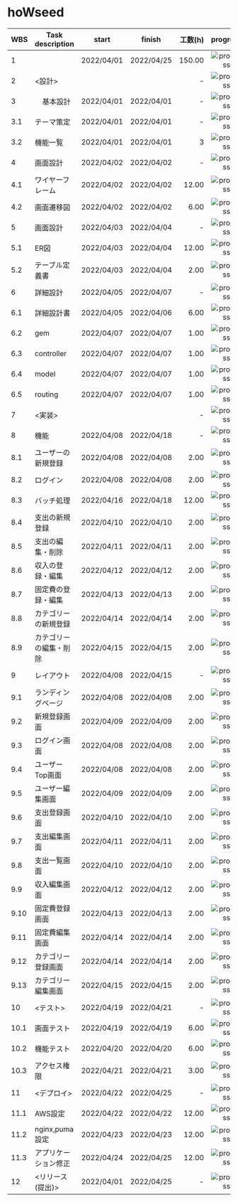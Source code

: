 # hoWseed

| WBS  | Task description       | start      | finish     | 工数(h) |                       progress                        |
| ---- | ---------------------- | ---------- | ---------- | ------: | :---------------------------------------------------: |
| 1    | &nbsp;                 | 2022/04/01 | 2022/04/25 |  150.00 | ![progress](https://progress-bar.dev/0/ "progress") |
| 2    | <設計>                 | &nbsp;     | &nbsp;     |       - | ![progress](https://progress-bar.dev/0/ "progress") |
| 3    | &nbsp; &nbsp; 基本設計 | 2022/04/01 | 2022/04/01 |       - | ![progress](https://progress-bar.dev/0/ "progress") |
| 3.1  | テーマ策定             | 2022/04/01 | 2022/04/01 |       - | ![progress](https://progress-bar.dev/0/ "progress") |
| 3.2  | 機能一覧               | 2022/04/01 | 2022/04/01 |       3 | ![progress](https://progress-bar.dev/0/ "progress") |
| 4    | 画面設計               | 2022/04/02 | 2022/04/02 |       - | ![progress](https://progress-bar.dev/0/ "progress") |
| 4.1  | ワイヤーフレーム       | 2022/04/02 | 2022/04/02 |   12.00 | ![progress](https://progress-bar.dev/0/ "progress") |
| 4.2  | 画面遷移図             | 2022/04/02 | 2022/04/02 |    6.00 | ![progress](https://progress-bar.dev/0/ "progress") |
| 5    | 画面設計               | 2022/04/03 | 2022/04/04 |       - | ![progress](https://progress-bar.dev/0/ "progress") |
| 5.1  | ER図                   | 2022/04/03 | 2022/04/04 |   12.00 | ![progress](https://progress-bar.dev/0/ "progress") |
| 5.2  | テーブル定義書         | 2022/04/03 | 2022/04/04 |    2.00 | ![progress](https://progress-bar.dev/0/ "progress") |
| 6    | 詳細設計               | 2022/04/05 | 2022/04/07 |       - | ![progress](https://progress-bar.dev/0/ "progress") |
| 6.1  | 詳細設計書             | 2022/04/05 | 2022/04/06 |    6.00 | ![progress](https://progress-bar.dev/0/ "progress") |
| 6.2  | gem                    | 2022/04/07 | 2022/04/07 |    1.00 | ![progress](https://progress-bar.dev/0/ "progress") |
| 6.3  | controller             | 2022/04/07 | 2022/04/07 |    1.00 | ![progress](https://progress-bar.dev/0/ "progress") |
| 6.4  | model                  | 2022/04/07 | 2022/04/07 |    1.00 | ![progress](https://progress-bar.dev/0/ "progress") |
| 6.5  | routing                | 2022/04/07 | 2022/04/07 |    1.00 | ![progress](https://progress-bar.dev/0/ "progress") |
| 7    | <実装>                 |            |            |       - | ![progress](https://progress-bar.dev/0/ "progress") |
| 8    | 機能                   | 2022/04/08 | 2022/04/18 |       - | ![progress](https://progress-bar.dev/0/ "progress") |
| 8.1  | ユーザーの新規登録     | 2022/04/08 | 2022/04/08 |    2.00 | ![progress](https://progress-bar.dev/0/ "progress") |
| 8.2  | ログイン               | 2022/04/08 | 2022/04/08 |    2.00 | ![progress](https://progress-bar.dev/0/ "progress") |
| 8.3  | バッチ処理             | 2022/04/16 | 2022/04/18 |   12.00 | ![progress](https://progress-bar.dev/0/ "progress") |
| 8.4  | 支出の新規登録         | 2022/04/10 | 2022/04/10 |    2.00 | ![progress](https://progress-bar.dev/0/ "progress") |
| 8.5  | 支出の編集・削除       | 2022/04/11 | 2022/04/11 |    2.00 | ![progress](https://progress-bar.dev/0/ "progress") |
| 8.6  | 収入の登録・編集       | 2022/04/12 | 2022/04/12 |    2.00 | ![progress](https://progress-bar.dev/0/ "progress") |
| 8.7  | 固定費の登録・編集     | 2022/04/13 | 2022/04/13 |    2.00 | ![progress](https://progress-bar.dev/0/ "progress") |
| 8.8  | カテゴリーの新規登録   | 2022/04/14 | 2022/04/14 |    2.00 | ![progress](https://progress-bar.dev/0/ "progress") |
| 8.9  | カテゴリーの編集・削除 | 2022/04/15 | 2022/04/15 |    2.00 | ![progress](https://progress-bar.dev/0/ "progress") |
| 9    | レイアウト             | 2022/04/08 | 2022/04/15 |       - | ![progress](https://progress-bar.dev/0/ "progress") |
| 9.1  | ランディングページ     | 2022/04/08 | 2022/04/08 |    2.00 | ![progress](https://progress-bar.dev/0/ "progress") |
| 9.2  | 新規登録画面           | 2022/04/09 | 2022/04/09 |    2.00 | ![progress](https://progress-bar.dev/0/ "progress") |
| 9.3  | ログイン画面           | 2022/04/08 | 2022/04/08 |    2.00 | ![progress](https://progress-bar.dev/0/ "progress") |
| 9.4  | ユーザーTop画面        | 2022/04/08 | 2022/04/08 |    2.00 | ![progress](https://progress-bar.dev/0/ "progress") |
| 9.5  | ユーザー編集画面       | 2022/04/09 | 2022/04/09 |    2.00 | ![progress](https://progress-bar.dev/0/ "progress") |
| 9.6  | 支出登録画面           | 2022/04/10 | 2022/04/10 |    2.00 | ![progress](https://progress-bar.dev/0/ "progress") |
| 9.7  | 支出編集画面           | 2022/04/11 | 2022/04/11 |    2.00 | ![progress](https://progress-bar.dev/0/ "progress") |
| 9.8  | 支出一覧画面           | 2022/04/10 | 2022/04/10 |    2.00 | ![progress](https://progress-bar.dev/0/ "progress") |
| 9.9  | 収入編集画面           | 2022/04/12 | 2022/04/12 |    2.00 | ![progress](https://progress-bar.dev/0/ "progress") |
| 9.10 | 固定費登録画面         | 2022/04/13 | 2022/04/13 |    2.00 | ![progress](https://progress-bar.dev/0/ "progress") |
| 9.11 | 固定費編集画面         | 2022/04/14 | 2022/04/14 |    2.00 | ![progress](https://progress-bar.dev/0/ "progress") |
| 9.12 | カテゴリー登録画面     | 2022/04/14 | 2022/04/14 |    2.00 | ![progress](https://progress-bar.dev/0/ "progress") |
| 9.13 | カテゴリー編集画面     | 2022/04/15 | 2022/04/15 |    2.00 | ![progress](https://progress-bar.dev/0/ "progress") |
| 10   | <テスト>               | 2022/04/19 | 2022/04/21 |       - | ![progress](https://progress-bar.dev/0/ "progress") |
| 10.1 | 画面テスト             | 2022/04/19 | 2022/04/19 |    6.00 | ![progress](https://progress-bar.dev/0/ "progress") |
| 10.2 | 機能テスト             | 2022/04/20 | 2022/04/20 |    6.00 | ![progress](https://progress-bar.dev/0/ "progress") |
| 10.3 | アクセス権限           | 2022/04/21 | 2022/04/21 |    3.00 | ![progress](https://progress-bar.dev/0/ "progress") |
| 11   | <デプロイ>             | 2022/04/22 | 2022/04/25 |       - | ![progress](https://progress-bar.dev/0/ "progress") |
| 11.1 | AWS設定                | 2022/04/22 | 2022/04/22 |   12.00 | ![progress](https://progress-bar.dev/0/ "progress") |
| 11.2 | nginx,puma設定         | 2022/04/23 | 2022/04/23 |   12.00 | ![progress](https://progress-bar.dev/0/ "progress") |
| 11.3 | アプリケーション修正   | 2022/04/24 | 2022/04/25 |   12.00 | ![progress](https://progress-bar.dev/0/ "progress") |
| 12   | <リリース(提出)>       | 2022/04/01 | 2022/04/25 |       - | ![progress](https://progress-bar.dev/0/ "progress") |